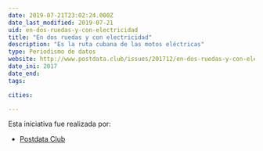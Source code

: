 ```yaml
---
date: 2019-07-21T23:02:24.000Z
date_last_modified: 2019-07-21
uid: en-dos-ruedas-y-con-electricidad
title: "En dos ruedas y con electricidad"
description: "Es la ruta cubana de las motos eléctricas"
type: Periodismo de datos
website: http://www.postdata.club/issues/201712/en-dos-ruedas-y-con-electricidad.html
date_ini: 2017
date_end: 
tags:

cities: 

---
```


Esta iniciativa fue realizada por:

- [Postdata Club](/i/postdata-club-cuba.html)
